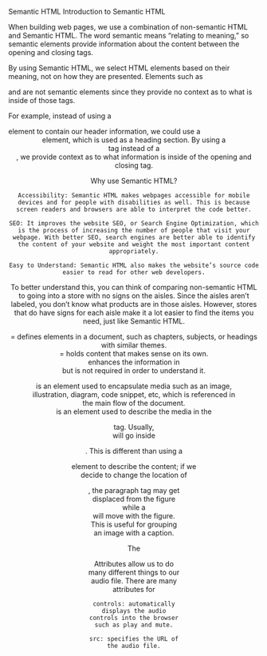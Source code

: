Semantic HTML
Introduction to Semantic HTML

When building web pages, we use a combination of non-semantic HTML and Semantic HTML. The word semantic means “relating to meaning,” so semantic elements provide information about the content between the opening and closing tags.

By using Semantic HTML, we select HTML elements based on their meaning, not on how they are presented. Elements such as <div> and <span> are not semantic elements since they provide no context as to what is inside of those tags.

For example, instead of using a <div> element to contain our header information, we could use a <header> element, which is used as a heading section. By using a <header> tag instead of a <div>, we provide context as to what information is inside of the opening and closing tag.

Why use Semantic HTML?

    Accessibility: Semantic HTML makes webpages accessible for mobile devices and for people with disabilities as well. This is because screen readers and browsers are able to interpret the code better.

    SEO: It improves the website SEO, or Search Engine Optimization, which is the process of increasing the number of people that visit your webpage. With better SEO, search engines are better able to identify the content of your website and weight the most important content appropriately.

    Easy to Understand: Semantic HTML also makes the website’s source code easier to read for other web developers.

To better understand this, you can think of comparing non-semantic HTML to going into a store with no signs on the aisles. Since the aisles aren’t labeled, you don’t know what products are in those aisles. However, stores that do have signs for each aisle make it a lot easier to find the items you need, just like Semantic HTML.


<section></section> = defines elements in a document, such as chapters, subjects, or headings with similar themes. 

<article></article> = holds content that makes sense on its own. 

<aside></aside> enhances the information in <article> but is not required in order to understand it.

<figure> is an element used to encapsulate media such as an image, illustration, diagram, code snippet, etc, which is referenced in the main flow of the document. 

<figcaption> is an element used to describe the media in the <figure> tag. Usually, <figcaption> will go inside <figure>. This is different than using a <p> element to describe the content; if we decide to change the location of <figure>, the paragraph tag may get displaced from the figure while a <figcaption> will move with the figure. This is useful for grouping an image with a caption.

The <audio> element is used to embed audio content into a document. Like <video>, <audio> uses src to link the audio source. 

Attributes allow us to do many different things to our audio file. There are many attributes for <audio> but today we’re going to be focusing on controls and src.

    controls: automatically displays the audio controls into the browser such as play and mute.

    src: specifies the URL of the audio file.
